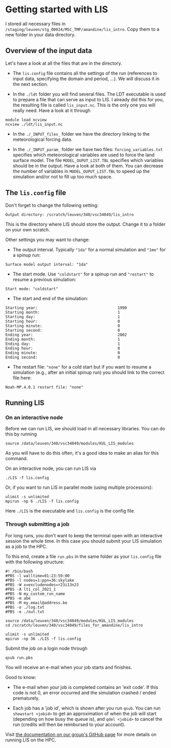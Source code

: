 Getting started with LIS
===============

I stored all necessary files in `/staging/leuven/stg_00024/MSC_TMP/amandine/lis_intro`. Copy them to a new folder in your data directory.

## Overview of the input data
Let's have a look at all the files that are in the directory.

* The `lis.config` file contains all the settings of the run (references to input data, specifying the domain and period, ...). We will discuss it in the next section.

* In the `./ldt` folder you will find several files. The LDT executable is used to prepare a file that can serve as input to LIS. I already did this for you, the resulting file is called `lis_input.nc`. This is the only one you will really need. Have a look at it through
```
module load ncview
ncview ./ldt/lis_input.nc
```

* In the `./_INPUT_files_` folder we have the directory linking to the meteorological forcing data.

* In the `./_INPUT_param_` folder we have two files: `forcing_variables.txt` specifies which meteorological variables are used to force the land surface model. The file `MODEL_OUPUT_LIST.TBL` specifies which variables should be in the output. Have a look at both of them.
You can decrease the number of variables in `MODEL_OUPUT_LIST.TBL` to speed up the simulation and/or not to fill up too much space.

## The `lis.config` file
Don't forget to change the following setting:
```
Output directory: /scratch/leuven/340/vsc34049/lis_intro
```
This is the directory where LIS should store the output. Change it to a folder on your own scratch.

Other settings you may want to change:

* The output interval. Typically `"1da"` for a normal simulation and `"1mo"` for a spinup run:
```
Surface model output interval: "1da"
```

* The start mode. Use `"coldstart"` for a spinup run and `"restart"` to resume a previous simulation:
```
Start mode:	"coldstart"
```

* The start and end of the simulation:
```
Starting year:                                   1990
Starting month:                                  1
Starting day:                                    1
Starting hour:                                   0
Starting minute:                                 0
Starting second:                                 0
Ending year:                                     2002
Ending month:                                    1
Ending day:                                      1
Ending hour:                                     0
Ending minute:                                   0
Ending second:                                   0
```

* The restart file: `"none"` for a cold start but if you want to resume a simulation (e.g., after an initial spinup run) you should link to the correct file here:
```
Noah-MP.4.0.1 restart file: "none"
```

## Running LIS
### On an interactive node
Before we can run LIS, we should load in all necessary libraries. You can do this by running
```
source /data/leuven/340/vsc34049/modules/KUL_LIS_modules
```
As you will have to do this often, it's a good idea to make an alias for this command.

On an interactive node, you can run LIS via
```
./LIS -f lis.config
```
Or, if you want to run LIS in parallel mode (using multiple processors):
```
ulimit -s unlimited
mpirun -np 6 ./LIS -f lis.config 
```

Here `./LIS` is the executable and `lis.config` is the config file.

### Through submitting a job
For long runs, you don't want to keep the terminal open with an interactive session the whole time. In this case you should submit your LIS simulation as a job to the HPC.

To this end, create a file `run.pbs` in the same folder as your `lis.config` file with the following structure:
```
#! /bin/bash
#PBS -l walltime=01:23:59:00
#PBS -l nodes=1:ppn=36:skylake
#PBS -W x=excludenodes=r23i13n23
#PBS -A lt1_col_2021_1
#PBS -N my_custom_run_name
#PBS -m abe
#PBS -M my.email@address.be
#PBS -o ./log.txt
#PBS -e ./out.txt

source /data/leuven/340/vsc34049/modules/KUL_LIS_modules
cd /scratch/leuven/340/vsc34049/files_for_amandine/lis_intro

ulimit -s unlimited
mpirun -np 36 ./LIS -f lis.config

```

Submit the job on a login node through
```
qsub run.pbs
```

You will receive an e-mail when your job starts and finishes.

Good to know:

* The e-mail when your job is completed contains an 'exit code'. If this code is not 0, an error occurred and the simulation crashed / ended prematurely.

* Each job has a 'job id', which is shown after you run `qsub`. You can run `showstart <jobid>` to get an approximation of when the job will start (depending on how busy the queue is), and `qdel <jobid>` to cancel the run (credits will then be reimbursed to your account).

Visit [the documentation on our group's GitHub page](https://github.com/KUL-RSDA/documentation/blob/master/LIS/LIS_on_HPC.md) for more details on running LIS on the HPC.